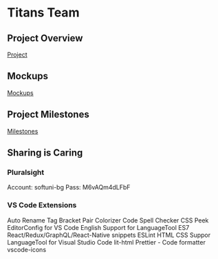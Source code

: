 # Titans Team

## Project Overview
[Project](https://docs.google.com/document/d/1_5RhVkvrNoGorCUD2C8GeZ1IL5wHdIYdUXfveV4KAgY/edit)

## Mockups 
[Mockups](https://xd.adobe.com/view/4264b88e-00e6-4e3a-bc60-6a588bc7f083-1737/)

## Project Milestones
[Milestones](https://github.com/StoyanShopov/Titans/milestones)

## Sharing is Caring

### Pluralsight
Account: softuni-bg
Pass: M6vAQm4dLFbF

### VS Code Extensions

Auto Rename Tag
Bracket Pair Colorizer
Code Spell Checker
CSS Peek
EditorConfig for VS Code
English Support for LanguageTool
ES7 React/Redux/GraphQL/React-Native snippets
ESLint
HTML CSS Suppor
LanguageTool for Visual Studio Code
lit-html
Prettier - Code formatter
vscode-icons
